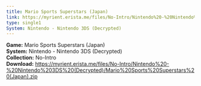 ```yaml
---
title: Mario Sports Superstars (Japan)
link: https://myrient.erista.me/files/No-Intro/Nintendo%20-%20Nintendo%203DS%20(Decrypted)/Mario%20Sports%20Superstars%20(Japan).zip
type: single1
System: Nintendo - Nintendo 3DS (Decrypted)
---
```

<b>Game:</b> Mario Sports Superstars (Japan)<br>
<b>System:</b> Nintendo - Nintendo 3DS (Decrypted)<br>
<b>Collection:</b> No-Intro<br>
<b>Download:</b> https://myrient.erista.me/files/No-Intro/Nintendo%20-%20Nintendo%203DS%20(Decrypted)/Mario%20Sports%20Superstars%20(Japan).zip